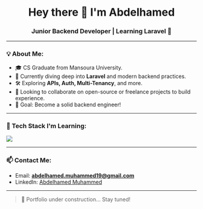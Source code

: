 <h1 align="center">Hey there 👋 I'm Abdelhamed</h1>
<h3 align="center">Junior Backend Developer | Learning Laravel 🚀</h3>

---

### 💡 About Me:
- 🎓 CS Graduate from Mansoura University.
- 🌱 Currently diving deep into **Laravel** and modern backend practices.
- 🛠️ Exploring **APIs, Auth, Multi-Tenancy**, and more.
- 👀 Looking to collaborate on open-source or freelance projects to build experience.
- 🧠 Goal: Become a solid backend engineer!

---

### 🧰 Tech Stack I'm Learning:
<p align="left">
  <img src="https://skillicons.dev/icons?i=php,laravel,mysql,git,linux,postman" />
</p>

---

### 📫 Contact Me:
- Email: **abdelhamed.muhammed19@gmail.com**
- LinkedIn: [Abdelhamed Muhammed](https://www.linkedin.com/in/abdelhamedmuhammed19/)

---

> 🚧 Portfolio under construction... Stay tuned!
